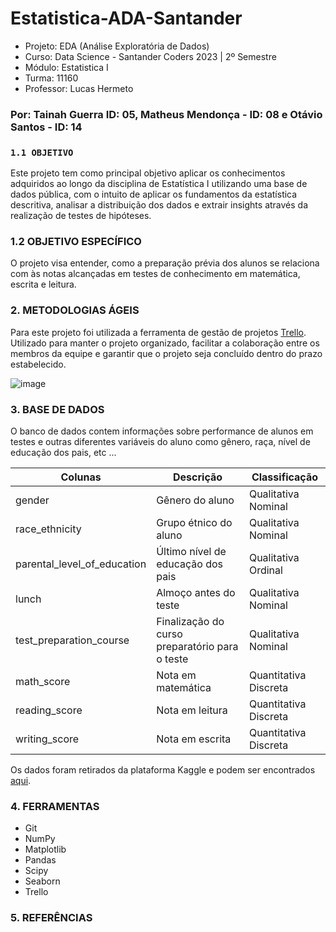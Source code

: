 # Estatistica-ADA-Santander

- Projeto: EDA (Análise Exploratória de Dados)
- Curso: Data Science - Santander Coders 2023 | 2º Semestre
- Módulo: Estatistica I
- Turma: 11160
- Professor: Lucas Hermeto


### Por: Tainah Guerra ID: 05, Matheus Mendonça - ID: 08 e Otávio Santos - ID: 14

### ``1.1 OBJETIVO``

Este projeto tem como principal objetivo aplicar os
conhecimentos adquiridos ao longo da disciplina de Estatística I utilizando uma base de dados pública, 
com o intuito de aplicar os fundamentos da estatística descritiva, 
analisar a distribuição dos dados e extrair insights através da realização de testes de hipóteses.

### 1.2 OBJETIVO ESPECÍFICO

O projeto visa entender, como a preparação prévia dos alunos se relaciona com às notas alcançadas em testes de conhecimento em matemática, escrita e leitura.

### 2. METODOLOGIAS ÁGEIS

Para este projeto foi utilizada a ferramenta de gestão de projetos [Trello](https://trello.com/b/h9Q6qqib/projeto-estatistica-ada). Utilizado para manter o projeto organizado,
facilitar a colaboração entre os membros da equipe e garantir que o projeto seja concluído dentro do prazo estabelecido.

![image](https://github.com/tainahguerras/Estatistica-ADA-Santander/assets/142911747/4edbccc2-aa25-43d0-9052-ef69b7ed243d)


### 3. BASE DE DADOS

O banco de dados contem informações sobre performance de alunos em testes e outras diferentes variáveis do aluno como gênero, raça, nível de educação dos pais, etc ...

| Colunas                     | Descrição                                      | Classificação        |
|-----------------------------|------------------------------------------------|----------------------| 
| gender                      | Gênero do aluno                                | Qualitativa Nominal  |
| race_ethnicity              | Grupo étnico do aluno                          | Qualitativa Nominal  | 
| parental_level_of_education | Último nível de educação dos pais              | Qualitativa Ordinal  |
| lunch                       | Almoço antes do teste                          | Qualitativa Nominal  |
| test_preparation_course     | Finalização do curso preparatório para o teste | Qualitativa Nominal  |
| math_score                  | Nota em matemática                             | Quantitativa Discreta|
| reading_score               | Nota em leitura                                | Quantitativa Discreta|
| writing_score               | Nota em escrita                                | Quantitativa Discreta|

Os dados foram retirados da plataforma Kaggle e podem ser encontrados [aqui](https://www.kaggle.com/datasets/bhavikjikadara/student-study-performance). 

### 4. FERRAMENTAS

- Git
- NumPy
- Matplotlib
- Pandas
- Scipy 
- Seaborn
- Trello

### 5. REFERÊNCIAS

